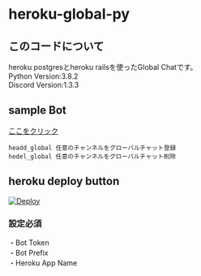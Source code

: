 # heroku-global-py

## このコードについて
heroku postgresとheroku railsを使ったGlobal Chatです。  
Python Version:3.8.2  
Discord Version:1.3.3

## sample Bot
[ここをクリック](https://discord.com/api/oauth2/authorize?client_id=714706463989301288&permissions=8&scope=bot)  
```
headd_global 任意のチャンネルをグローバルチャット登録  
hedel_global 任意のチャンネルをグローバルチャット削除
```
## heroku deploy button
[![Deploy](https://www.herokucdn.com/deploy/button.svg)](https://heroku.com/deploy)
### 設定必須
・Bot Token  
・Bot Prefix  
・Heroku App Name
